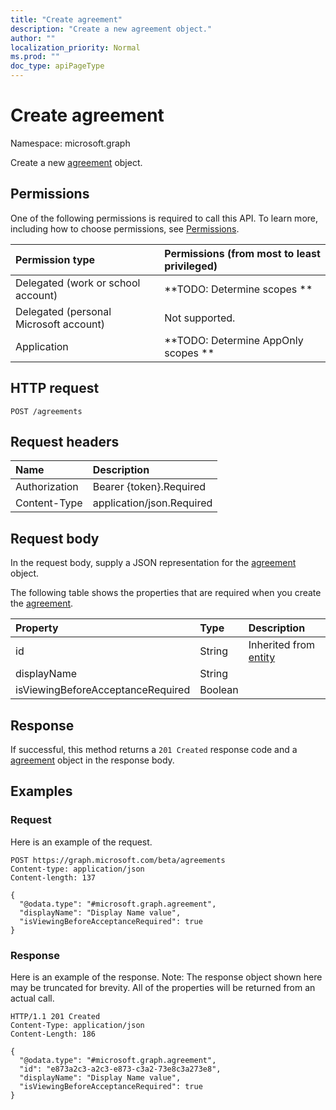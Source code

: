 ```yaml
---
title: "Create agreement"
description: "Create a new agreement object."
author: ""
localization_priority: Normal
ms.prod: ""
doc_type: apiPageType
---
```


# Create agreement

Namespace: microsoft.graph

Create a new [agreement](../resources/agreement.md) object.

## Permissions
One of the following permissions is required to call this API. To learn more, including how to choose permissions, see [Permissions](/concepts/permissions-reference.md).

|Permission type|Permissions (from most to least privileged)|
|:---|:---|
|Delegated (work or school account)|**TODO: Determine scopes **|
|Delegated (personal Microsoft account)|Not supported.|
|Application|**TODO: Determine AppOnly scopes **|

## HTTP request
<!-- {
  "blockType": "ignored"
}
-->
``` http
POST /agreements
```

## Request headers
|Name|Description|
|:---|:---|
|Authorization|Bearer {token}.Required|
|Content-Type|application/json.Required|

## Request body
In the request body, supply a JSON representation for the [agreement](../resources/agreement.md) object.

The following table shows the properties that are required when you create the [agreement](../resources/agreement.md).

|Property|Type|Description|
|:---|:---|:---|
|id|String| Inherited from [entity](../resources/entity.md)|
|displayName|String||
|isViewingBeforeAcceptanceRequired|Boolean||



## Response
If successful, this method returns a `201 Created` response code and a [agreement](../resources/agreement.md) object in the response body.

## Examples

### Request
Here is an example of the request.
<!-- {
  "blockType": "request",
  "name": "create_agreement_from_agreements"
}
-->
``` http
POST https://graph.microsoft.com/beta/agreements
Content-type: application/json
Content-length: 137

{
  "@odata.type": "#microsoft.graph.agreement",
  "displayName": "Display Name value",
  "isViewingBeforeAcceptanceRequired": true
}
```

### Response
Here is an example of the response. Note: The response object shown here may be truncated for brevity. All of the properties will be returned from an actual call.
<!-- {
  "blockType": "response",
  "truncated": true,
  "@odata.type": "microsoft.graph.agreement"
}
-->
``` http
HTTP/1.1 201 Created
Content-Type: application/json
Content-Length: 186

{
  "@odata.type": "#microsoft.graph.agreement",
  "id": "e873a2c3-a2c3-e873-c3a2-73e8c3a273e8",
  "displayName": "Display Name value",
  "isViewingBeforeAcceptanceRequired": true
}
```

